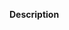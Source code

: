 <!--
👍🎉 First off, thanks for taking the time to contribute! 🎉👍

Here are some tips for you:
 - Please follow the PR contribution guidelines: https://github.com/scheb/2fa/blob/5.x/CONTRIBUTING.md#creating-a-pull-request
 - Don't break backwards compatibility. If you have to, let's discuss! :)
 - Always add/update tests and ensure the build passes
-->

**Description**
<!--
Please provide a clear and concise description of the change.

For bug fixes:
 - What problem does the PR solve?
 - If this fixes an open issue, please link the bug ticket

For new features:
 - What's the motivation for this change? What's the problem you're trying to solve?
 - Why do you think it's a good idea to solve it this way?
-->
